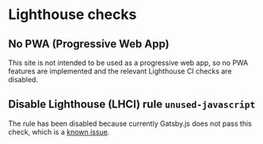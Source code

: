 # Lighthouse checks

## No PWA (Progressive Web App)

This site is not intended to be used as a progressive web app, so no PWA
features are implemented and the relevant Lighthouse CI checks are disabled.

## Disable Lighthouse (LHCI) rule `unused-javascript`

The rule has been disabled because currently Gatsby.js does not pass this check,
which is a [known issue](https://github.com/gatsbyjs/gatsby/issues/24332).

